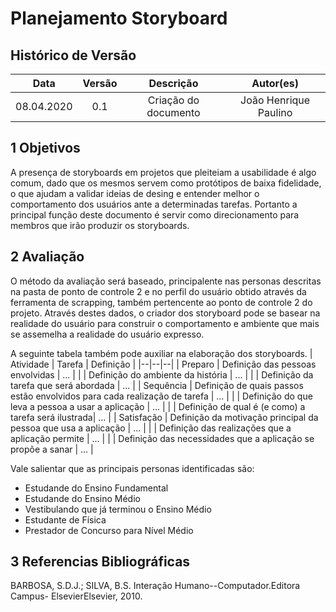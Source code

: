 # Planejamento Storyboard

## Histórico de Versão

|    Data    | Versão |      Descrição       |   Autor(es)    |
| :--------: | :----: | :------------------: | :------------: |
| 08.04.2020 |  0.1   | Criação do documento | João Henrique Paulino |

## 1 Objetivos

A presença de storyboards em projetos que pleiteiam a usabilidade é algo comum, dado que os mesmos servem como protótipos
de baixa fidelidade, o que ajudam a validar ideias de desing e entender melhor o comportamento dos usuários ante a determinadas
tarefas. Portanto a principal função deste documento é servir como direcionamento para membros que irão produzir os storyboards. 

## 2 Avaliação

O método da avaliação será baseado, principalente nas personas descritas na pasta de ponto de controle 2 e no perfil do usuário 
obtido através da ferramenta de scrapping, também pertencente ao ponto de controle 2 do projeto. Através destes dados, o criador
dos storyboard pode se basear na realidade do usuário para construir o comportamento e ambiente que mais se assemelha a realidade
do usuário expresso.

A seguinte tabela também pode auxiliar na elaboração dos storyboards.
| Atividade | Tarefa | Definição |
|--|--|--|
| Preparo | Definição das pessoas envolvidas | \.\.\. |
|  | Definição do ambiente da história | \.\.\. |
|  | Definição da tarefa que será abordada | \.\.\. |
| Sequência | Definição de quais passos estão envolvidos para cada realização de tarefa | \.\.\. |
|  | Definição do que leva a pessoa a usar a aplicação | \.\.\. |
|  | Definição de qual é (e como) a tarefa será ilustrada| \.\.\. |
| Satisfação | Definição da motivação principal da pessoa que usa a aplicação | \.\.\. |
|  | Definição das realizações que a aplicação permite | \.\.\. |
| | Definição das necessidades que a aplicação se propõe a sanar | \.\.\. |

Vale salientar que as principais personas identificadas são: 

- Estudande do Ensino Fundamental
- Estudande do Ensino Médio
- Vestibulando que já terminou o Ensino Médio
- Estudante de Física
- Prestador de Concurso para Nível Médio


## 3 Referencias Bibliográficas

BARBOSA, S.D.J.; SILVA, B.S. Interação Humano--Computador.Editora Campus- ElsevierElsevier, 2010.
